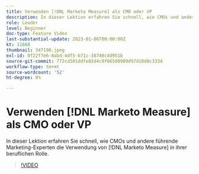 ```yaml
---
title: Verwenden [!DNL Marketo Measure] als CMO oder VP
description: In dieser Lektion erfahren Sie schnell, wie CMOs und andere führende Marketing-Experten die Verwendung von [!DNL Marketo Measure] in ihrer beruflichen Rolle.
role: Leader
level: Beginner
doc-type: Feature Video
last-substantial-update: 2023-01-06T00:00:00Z
kt: 11668
thumbnail: 347190.jpeg
exl-id: 0f22f7e6-8abd-4df5-b71c-38748c4d951b
source-git-commit: 772ca501ddfe02d4c9f06580989d97d10d8c3334
workflow-type: tm+mt
source-wordcount: '52'
ht-degree: 0%

---
```


# Verwenden [!DNL Marketo Measure] als CMO oder VP

In dieser Lektion erfahren Sie schnell, wie CMOs und andere führende Marketing-Experten die Verwendung von [!DNL Marketo Measure] in ihrer beruflichen Rolle.

>[!VIDEO](https://video.tv.adobe.com/v/347190/?quality=12&learn=on)
